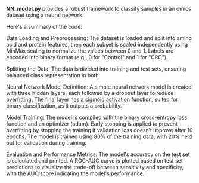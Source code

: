 
**NN_model.py** provides a robust framework to classify samples in an omics dataset using a neural network.

Here's a summary of the code:

Data Loading and Preprocessing: The dataset is loaded and split into amino acid and protein features, then each subset is scaled independently using MinMax scaling to normalize the values between 0 and 1. Labels are encoded into binary format (e.g., 0 for "Control" and 1 for "CRC").

Splitting the Data: The data is divided into training and test sets, ensuring balanced class representation in both.

Neural Network Model Definition: A simple neural network model is created with three hidden layers, each followed by a dropout layer to reduce overfitting. The final layer has a sigmoid activation function, suited for binary classification, as it outputs a probability.

Model Training: The model is compiled with the binary cross-entropy loss function and an optimizer (adam). Early stopping is applied to prevent overfitting by stopping the training if validation loss doesn’t improve after 10 epochs. The model is trained using 80% of the training data, with 20% held out for validation during training.

Evaluation and Performance Metrics: The model's accuracy on the test set is calculated and printed. A ROC-AUC curve is plotted based on test set predictions to visualize the trade-off between sensitivity and specificity, with the AUC score indicating the model's performance.
